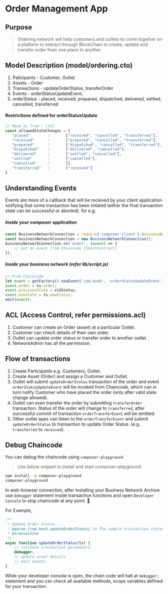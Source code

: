 # Order Management App

## Purpose
> Ordering network will help customers and outlets to come together on a platform to interact through BlockChain to create, update and transfer order from one place to another.

## Model Description (model/ordering.cto)
1. Paticipants - Customer, Outlet
2. Assets - Order
3. Transactions - updateOrderStatus, transferOrder
4. Events - orderStatusUpdateEvent, `
5. orderStatus - placed, received, prepared, dispatched, delivered, settled, cancelled, transferred

#### Restrictions defined for orderStatusUpdate
 ```js
 // Read as from : [to]
 const allowedStateChanges = {
    "placed"        :       ["received", "cancelled", "transferred"],
    "received"      :       ["prepared", "cancelled", "transferred"],
    "prepared"      :       ["dispatched", "cancelled", "transferred"],
    "dispatched"    :       ["delivered", "cancelled"],
    "delivered"     :       ["settled", "cancelled"],
    "settled"       :       ["cancelled"],
    "cancelled"     :       [],
    "transferred"   :       ["received"]
}
```

## Understanding Events
Events are more of a callback that will be recieved by your client application notifying that some transaction has been initated (either the final transaction state can be successful or aborted). for e.g.

##### Inside your composer application
```js
const BusinessNetworkConnection = require('composer-client').BusinessNetworkConnection;
const businessNetworkConnection = new BusinessNetworkConnection();
businessNetworkConnection.on('event', (event) => {
	// Got an event from Chaincode (SmartContract)
});
```

##### Inside your business network (refer lib/script.js)
```js
// From Chaincode
let event = getFactory().newEvent('com.box8', 'orderStatusUpdateEvent');
event.order = tx.order;
event.previousState = oldStatus;
event.newState = tx.newStatus;
emit(event);
```

## ACL (Access Control, refer permissions.acl)
1. Customer can create an Order (asset) at a particular Outlet.
2. Customer can check details of their own order.
3. Outlet can update order status or transfer order to another outlet.
4. NetworkAdmin has all the permission.

## Flow of transactions

1. Create Participants e.g. Customers, Outlet.
2. Create Asset (Order) and assign a Customer and Outlet.
3. Outlet will submit `updateOrderStatus` transaction of the order and event `orderStatusUpdateEvent` will be invoked from Chaincode, which can in turn notify Customer who have placed the order (only after valid state change allowed).
4. Outlet can even transfer the order by submitting `transferOrder` transaction. Status of the order will change to `transferred`, after successful commit of transaction `orderTransferEvent` will be emitted.
5. Other outlet apps can listen to the `orderTransferEvent` and submit `updateOrderStatus` to transaction to update Order Status. (e.g. `transferred` to `received`).


## Debug Chaincode
You can debug the chaincode using `composer-playground`
> Use below snippet to install and start composer-playground
```sh 
npm install -g composer-playground
composer-playground
```

In web-browser connection, after installing your Business Network Archive use `debugger` statement inside transaction functions and open `Developer Console` to stop chaincode at any point. :tada: 

For Example,
```js
/**
 * Update Order Status.
 * @param {com.box8.updateOrderStatus} tx The sample transaction instance.
 * @transaction
 */
async function updateOrderStatus(tx) {
	// validate transaction parameters
    debugger;
    // update asset details
    // emit events
}
```

While your developer console is open, the chain code will halt at `debugger;` statement and you can check all available methods, scope variables defined for your transaction.
